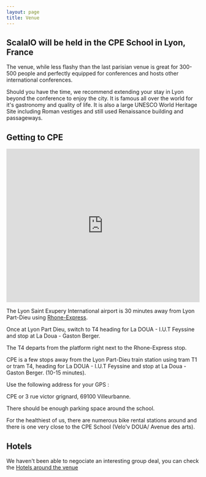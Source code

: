 ```yaml
---
layout: page
title: Venue
---
```

<div class="venue">
  <h2>ScalaIO will be held in the CPE School in Lyon, France</h2>
  <p>The venue, while less flashy than the last parisian venue is great for 300-500 people and perfectly equipped for conferences and hosts other international conferences.</p>
  <p>Should you have the time, we recommend extending your stay in Lyon beyond the conference to enjoy the city. It is famous all over the world for it's gastronomy and quality of life. It is also a large UNESCO World Heritage Site including Roman vestiges and still used Renaissance building and passageways.</p>

  <h2>Getting to CPE</h2>
  <div class="access">
      <iframe class="map" src="https://www.google.com/maps/embed?pb=!1m18!1m12!1m3!1d50486.319066586424!2d4.802583601888816!3d45.757789676937286!2m3!1f0!2f0!3f0!3m2!1i1024!2i768!4f13.1!3m3!1m2!1s0x47f4ea977b847259%3A0x9efbb71d73134a76!2sCPE+Lyon!5e0!3m2!1sen!2sfr!4v1455557439697" frameborder="0" style="border:0" allowfullscreen width="100%" height="400px"></iframe>  
      <div class="instructions">
        <p></i><i class="fas fa-plane"></i> The Lyon Saint Exupery International airport is 30 minutes away from Lyon Part-Dieu using <a href="https://www.rhonexpress.fr/" alt="rhone express">Rhone-Express</a>.</p>
        <p>Once at Lyon Part Dieu, switch to T4 heading for La DOUA - I.U.T Feyssine and stop at La Doua - Gaston Berger.</p>
        <p>The T4 departs from the platform right next to the Rhone-Express stop.</p>
        <p><i class="fas fa-train"></i> CPE is a few stops away from the Lyon Part-Dieu train station using tram T1 or tram T4, heading for La DOUA - I.U.T Feyssine and stop at La Doua - Gaston Berger. (10-15 minutes).</p>
        <p><i class="fas fa-car"></i> Use the following address for your GPS :</p>
        <p>CPE or 3 rue victor grignard, 69100 Villeurbanne.</p>
        </p> There should be enough parking space around the school.</p>
        <p><i class="fas fa-bicycle"></i> For the healthiest of us, there are numerous bike rental stations around and there is one very close to the CPE School (Velo'v DOUA/ Avenue des arts).</p>
      </div>
  </div>
  <h2>Hotels</h2>
  <p>We haven't been able to negociate an interesting group deal, you can check the <a href="https://www.google.fr/maps/search/hotel/@45.7839423,4.8602593,15z/data=!3m1!4b1">Hotels around the venue</a></p>  
</div>